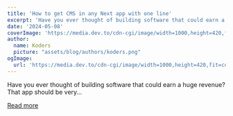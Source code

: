 ```yaml
---
title: 'How to get CMS in any Next app with one line'
excerpt: 'Have you ever thought of building software that could earn a huge revenue?  That app should be very...'
date: '2024-05-08'
coverImage: 'https://media.dev.to/cdn-cgi/image/width=1000,height=420,fit=cover,gravity=auto,format=auto/https%3A%2F%2Fdev-to-uploads.s3.amazonaws.com%2Fuploads%2Farticles%2Fkwweiwv7on2g2wucac32.png'
author:
  name: Koders
  picture: "assets/blog/authors/koders.png"
ogImage:
  url: 'https://media.dev.to/cdn-cgi/image/width=1000,height=420,fit=cover,gravity=auto,format=auto/https%3A%2F%2Fdev-to-uploads.s3.amazonaws.com%2Fuploads%2Farticles%2Fkwweiwv7on2g2wucac32.png'
---
```


Have you ever thought of building software that could earn a huge revenue?  That app should be very...

[Read more](https://dev.to/anmolbaranwal/how-to-get-cms-in-any-next-app-with-one-line-2mjp)
